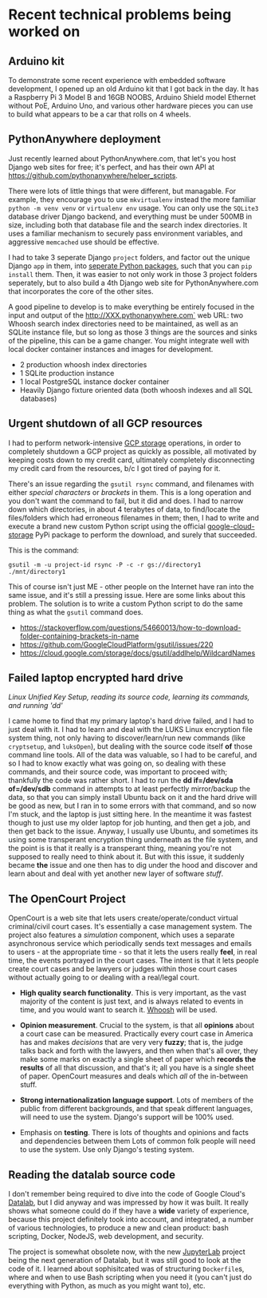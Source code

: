 # Recent technical problems being worked on

## Arduino kit

To demonstrate some recent experience with embedded software development, I opened up an old Arduino kit that I got back in the day.  It has a Raspberry Pi 3 Model B and 16GB NOOBS, Arduino Shield model Ethernet without PoE, Arduino Uno, and various other hardware pieces you can use to build what appears to be a car that rolls on 4 wheels.

## PythonAnywhere deployment

Just recently learned about PythonAnywhere.com, that let's you host Django web sites for free; it's perfect, and has their own API at https://github.com/pythonanywhere/helper_scripts.

There were lots of little things that were different, but managable.  For example, they encourage you to use `mkvirtualenv` instead the more familiar `python -m venv venv` or `virtualenv env` usage.  You can only use the `SQLite3` database driver Django backend, and everything must be under 500MB in size, including both that database file and the search index directories.  It uses a familiar mechanism to securely pass environment variables, and aggressive `memcached` use should be effective.

I had to take 3 seperate Django `project` folders, and factor out the unique Django `app` in them, into [seperate Python packages](https://docs.djangoproject.com/en/4.0/intro/reusable-apps/), such that you can `pip install` them.  Then, it was easier to not only work in those 3 project folders seperately, but to also build a 4th Django web site for PythonAnywhere.com that incorporates the core of the other sites.

A good pipeline to develop is to make everything be entirely focused in the input and output of the http://XXX.pythonanywhere.com` web URL: two Whoosh search index directories need to be maintained, as well as an SQLite instance file, but so long as those 3 things are the sources and sinks of the pipeline, this can be a game changer.  You might integrate well with local docker container instances and images for development.

- 2 production whoosh index directories
- 1 SQLite production instance
- 1 local PostgreSQL instance docker container
- Heavily Django fixture oriented data (both whoosh indexes and all SQL
  databases)

## Urgent shutdown of all GCP resources

I had to perform network-intensive [GCP storage](https://cloud.google.com/storage/) operations, in order to completely shutdown a GCP project as quickly as possible, all motivated by keeping costs down to my credit card, ultimately completely disconnecting my credit card from the resources, b/c I got tired of paying for it.

There's an issue regarding the `gsutil rsync` command, and filenames with either _special characters_ or _brackets_ in them.  This is a long operation and you don't want the command to fail, but it did and does.  I had to narrow down which directories, in about 4 terabytes of data, to find/locate the files/folders which had erroneous filenames in them; then, I had to write and execute a brand new custom Python script using the official [google-cloud-storage](https://pypi.org/project/google-cloud-storage/) PyPi package to perform the download, and surely that succeeded.

This is the command:
```
gsutil -m -u project-id rsync -P -c -r gs://directory1 ./mnt/directory1
```

This of course isn't just ME - other people on the Internet have ran into the same issue, and it's still a pressing issue.  Here are some links about this problem.  The solution is to write a custom Python script to do the same thing as what the `gsutil` command does.

<!-- [the script I wrote](gcs_copy.py) -->
- https://stackoverflow.com/questions/54660013/how-to-download-folder-containing-brackets-in-name
- https://github.com/GoogleCloudPlatform/gsutil/issues/220
- https://cloud.google.com/storage/docs/gsutil/addlhelp/WildcardNames

## Failed laptop encrypted hard drive

_Linux Unified Key Setup, reading its source code, learning its commands, and running 'dd'_

I came home to find that my primary laptop's hard drive failed, and I had to just deal with it.  I had to learn and deal with the LUKS Linux encryption file system thing, not only having to discover/learn/run new commands (like `cryptsetup`, and `luksOpen`), but dealing with the source code itself **of** those command line tools.  All of the data was valuable, so I had to be careful, and so I had to know exactly what was going on, so dealing with these commands, and  their source code, was important to proceed with; thankfully the code was rather short.  I had to run the **dd if=/dev/sda of=/dev/sdb** command in attempts to at least perfectly mirror/backup the data, so that you can simply install Ubuntu back on it and the hard drive will be good as new, but I ran in to some errors with that command, and so now I'm stuck, and the laptop is just sitting here.  In the meantime it was fastest though to just use my older laptop for job hunting, and then get a job, and then get back to the issue.  Anyway, I usually use Ubuntu, and sometimes its using some transperant encryption thing underneath as the file system, and the point is is that it really is a transperant thing, meaning you're not supposed to really need to think about it.  But with this issue, it suddenly became **the** issue and one then has to dig under the hood and discover and learn about and deal with yet another new layer of software *stuff*.

## The OpenCourt Project

OpenCourt is a web site that lets users create/operate/conduct virtual criminal/civil court cases.  It's essentially a case management system.  The project also features a *simulation* component, which uses a separate asynchronous service which periodically sends text messages and emails to users - at the appropriate time - so that it lets the users really **feel**, in real time, the events portrayed in the court cases.  The intent is that it lets people create court cases and be lawyers or judges within those court cases without actually going to or dealing with a real/legal court.

- **High quality search functionality**.  This is very important, as the vast majority of the content is just text, and is always related to events in time, and you would want to search it.  [Whoosh](https://github.com/mchaput/whoosh) will be used.

- **Opinion measurement**.  Crucial to the system, is that all **opinions** about a court case can be measured.  Practically every court case in America has and makes *decisions* that are very very **fuzzy**; that is, the judge talks back and forth with the lawyers, and then when that's all over, they make some marks on exactly a single sheet of paper which **records the results** of all that discussion, and that's it; all you have is a single sheet of paper.  OpenCourt measures and deals which *all* of the in-between stuff.

- **Strong internationalization language support**.  Lots of members of the public from different backgrounds, and that speak different languages, will need to use the system.  Django's support will be 100% used.

- Emphasis on **testing**.  There is lots of thoughts and opinions and facts and dependencies between them Lots of common folk people will need to use the system.  Use only Django's testing system.

## Reading the datalab source code

I don't remember being required to dive into the code of Google Cloud's [Datalab](https://github.com/googledatalab/datalab), but I did anyway and was impressed by how it was built.  It really shows what someone could do if they have a **wide** variety of experience, because this project definitely took into account, and integrated, a number of various technologies, to produce a new and clean product: bash scripting, Docker, NodeJS, web development, and security.

The project is somewhat obsolete now, with the new [JupyterLab](https://jupyter.org/) project being the next generation of Datalab, but it was still good to look at the code of it.  I learned about sophisitcated was of structuring `Dockerfile`s, where and when to use Bash scripting when you need it (you can't just do everything with Python, as much as you might want to), etc.
